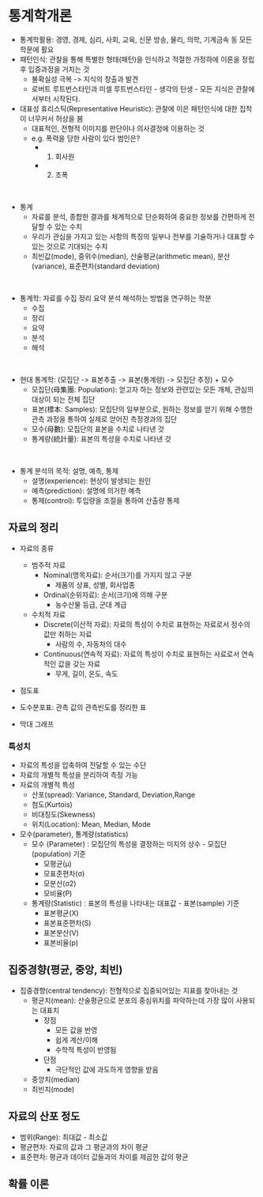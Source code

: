 # 통계학개론
- 통계학활용: 경영, 경제, 심리, 사회, 교육, 신문 방송, 물리, 의학, 기계금속 동 모든 학문에 활요
- 패턴인식: 관찰을 통해 특별한 형태(패턴)을 인식하고 적절한 가정하에 이론을 정립 후 입증과정을 거치는 것
    - 불확실성 극복 -> 지식의 창출과 발견
    - 로버트 루트번스타인과 미셀 루트번스타인 - 생각의 탄생 - 모든 지식은 관찰에서부터 시작된다.
- 대표성 휴리스틱(Representative Heuristic): 관찰에 이은 패턴인식에 대한 집착이 너무커서 허상을 봄
    - 대표적인, 전형적 이미지를 판단이나 의사결정에 이용하는 것
    - e.g. 폭력을 당한 사람이 있다 범인은?
        - 1. 회사원
        - 2. 조폭

<br>

- 통계 
  - 자료를 분석, 종합한 결과를 체계적으로 단순화하여 중요한 정보를 간편하게 전달할 수 있는 수치
  - 우리가 관심을 가지고 있는 사항의 특징의 일부나 전부를 기술하거나 대표할 수 있는
것으로 기대되는 수치 
  - 최빈값(mode), 중위수(median), 산술평균(arithmetic mean), 분산(variance), 표준편차(standard deviation) 

<br>

- 통계학: 자료를 수집 정리 요약 분석 해석하는 방법을 연구하는 학분
    - 수집
    - 정리
    - 요약
    - 분석
    - 해석

<br>

- 현대 통계학: (모집단 -> 표본추출 -> 표본(통계량) -> 모집단 추정) + 모수
    - 모집단(母集團: Population): 얻고자 하는 정보와 관련있는 모든 개체, 관심의 대상이 되는 전체 집단
    - 표본(標本: Samples): 모집단의 일부분으로, 원하는 정보를 얻기 위해 수행한 관측 과정을 통하여 실제로 얻어진 측정경과의 집단
    - 모수(母數): 모집단의 표본을 수치로 나타낸 것
    - 통계량(統計量): 표본의 특성을 수치로 나타낸 것

<br>
    
- 통계 분석의 목적: 설명, 예측, 통제
    - 설명(experience): 현상이 발생되는 원인
    - 예측(prediction): 설명에 의거한 예측
    - 통제(control): 투입량을 조절을 통하여 산출량 통제

## 자료의 정리
- 자료의 종류
    - 범주적 자료
      - Nominal(명목자료): 순서(크기)를 가지지 않고 구분 
        - 제품의 상표, 성별, 회사업종
      - Ordinal(순위자료): 순서(크기)에 의해 구분 
        - 농수산물 등급, 군대 계급
    - 수치적 자료
        - Discrete(이산적 자료): 자료의 특성이 수치로 표현하는 자료로서 정수의 값만 취하는 자료
            - 사람의 수, 자동차의 대수
        - Continuous(연속적 자료): 자료의 특성이 수치로 표현하는 사료로서 연속적인 값을 갖는 자료
            - 무게, 길이, 온도, 속도

- 점도표
- 도수분포표: 관측 값의 관측빈도를 정리한 표
- 막대 그래프

### 특성치
- 자료의 특성을 압축하여 전달할 수 있는 수단
- 자료의 개별적 특성을 분리하여 측정 가능
- 자료의 개별적 특성
    - 산포(spread): Variance, Standard, Deviation,Range
    - 첨도(Kurtois)
    - 비대칭도(Skewness)
    - 위치(Location): Mean, Median, Mode
- 모수(parameter), 통계량(statistics)
    - 모수 (Parameter) : 모집단의 특성을 결정하는 미지의 상수 - 모집단(population) 기준
      - 모평균(μ) 
      - 모표준편차(σ)
      - 모분산(σ2)
      - 모비율(P)
    - 통계량(Statistic) : 표본의 특성을 나타내는 대표값 - 표본(sample) 기준 
      - 표본평균(X)
      - 표본표준편차(S)
      - 표본분산(V)
      - 표본비율(p)
        

## 집중경향(평균, 중앙, 최빈)
- 집중경향(central tendency): 전형적으로 집중되어있는 지표를 찾아내는 것
    - 평균치(mean): 산술평균으로 분포의 중심위치를 파악하는데 가장 많이 사용되는 대표치
      - 장점
        - 모든 값을 반영
        - 쉽게 계산/이해
        - 수학적 특성이 반영됨
      - 단점
        - 극단적인 값에 과도하게 영향을 받음
    - 중앙치(median)
    - 최빈치(mode)
    
## 자료의 산포 정도
- 범위(Range): 최대값 - 최소값
- 평균편차: 자료의 값과 그 평균과의 차이 평균
- 표준편차: 평균과 데이터 값들과의 차이를 제곱한 값의 평균


## 확률 이론